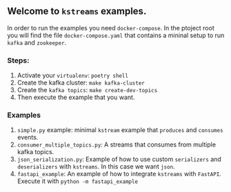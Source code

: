 ## Welcome to `kstreams` examples.

In order to run the examples you need `docker-compose`. In the ptoject root you will find the file `docker-compose.yaml` that contains a mininal setup to run `kafka` and `zookeeper`.

### Steps:

1. Activate your `virtualenv`: `poetry shell`
2. Create the kafka cluster: `make kafka-cluster`
3. Create the `kafka topics`: `make create-dev-topics`
4. Then execute the example that you want.

### Examples

1. `simple.py` example: minimal `kstream` example that `produces` and `consumes` events.
2. `consumer_multiple_topics.py`: A streams that consumes from multiple kafka topics.
3. `json_serialization.py`: Example of how to use custom  `serializers` and `deserializers` with `kstreams`. In this case we want `json`.
4. `fastapi_example`: An example of how to integrate `kstreams` with `FastAPI`. Execute it with `python -m fastapi_example`
